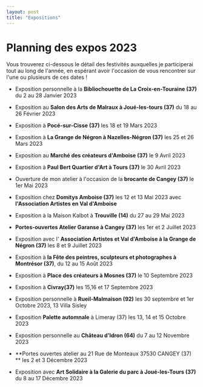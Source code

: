 ```yaml
---
layout: post
title: "Expositions"
---
```

# Planning des expos 2023

 Vous trouverez ci-dessous le détail des festivités auxquelles je participerai tout au long de l'année, en espérant avoir l'occasion de vous rencontrer sur l'une ou plusieurs de ces dates !



- Exposition personnelle à la **Bibliochouette de La Croix-en-Touraine (37)**  du 2 au 28 Janvier 2023

  

- Exposition au **Salon des Arts de Malraux à Joué-les-tours (37)** du 18 au 26 Février 2023

  

- Exposition à **Pocé-sur-Cisse (37)** les 18 et 19 Mars 2023

- Exposition à **La Grange de Négron à Nazelles-Négron (37)** les 25 et 26 Mars 2023

  

- Exposition au **Marché des créateurs d'Amboise (37)** le 9 Avril 2023

- Exposition à **Paul Bert Quartier d'Art à Tours (37)**  le 30 Avril 2023

  

- Ouverture de mon atelier à l'occasion de la **brocante de Cangey (37)** le 1er Mai 2023

- Exposition chez **Domitys Amboise (37)** les 12 et 13 Mai 2023 avec  **l'Association Artistes en Val d'Amboise**

- Exposition à la Maison Kalbot à **Trouville (14)**  du 27 au 29 Mai 2023

  

- **Portes-ouvertes Atelier Garanse à Cangey (37)** les 1er et 2 Juillet 2023

- Exposition avec l' **Association Artistes et Val d'Amboise à la Grange de Négron (37)** les 8 et 9 Juillet 2023

  

- Exposition à **la Fête des peintres, sculpteurs et photographes à Montrésor (37)**,  du 12 au 15 Août 2023

  

- Exposition à **Place des créateurs à Mosnes (37)**  le 10 Septembre 2023

- Exposition à **Civray(37)** les 15,16 et 17 Septembre 2023

  

- Exposition personnelle à **Rueil-Malmaison (92)** les 30 septembre et 1er Octobre 2023, 13 Villa Sisley

- Exposition **Palette automnale** à Limeray (37) les 13, 14 et 15 Octobre 2023

  

- Exposition personnelle au **Château d'Idron (64)** du 7 au 12 Novembre 2023

  

-   **Portes ouvertes atelier au 21 Rue de Monteaux 37530 CANGEY (37) **  les 2 et 3 Décembre 2023

- Exposition avec **Art Solidaire à la Galerie du parc à Joué-les-Tours (37)** du 8 au 17 Décembre 2023

  